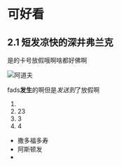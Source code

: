 # 可好看

## 2.1 短发凉快的深井弗兰克

是的卡号放假哦啊啥都好佛啊

![阿道夫](https://cdn.jsdelivr.net/gh/inusturbo/images@main/uPic/20230317-154623-kLH399.png)

fads**发生**的啊但是*发送到*了放假啊

1. 
2. 23 
3. 3
4. 4

- 撒多福多寿
- 阿斯顿发
- 